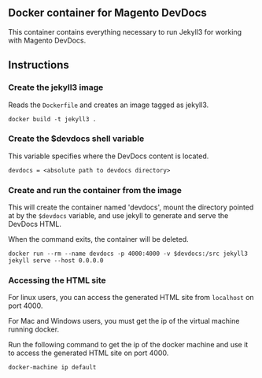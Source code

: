 ## Docker container for Magento DevDocs

This container contains everything necessary to run Jekyll3 for working with Magento DevDocs.

## Instructions

### Create the jekyll3 image

Reads the `Dockerfile` and creates an image tagged as jekyll3. 

~~~
docker build -t jekyll3 .
~~~

### Create the $devdocs shell variable

This variable specifies where the DevDocs content is located.

~~~
devdocs = <absolute path to devdocs directory>
~~~

### Create and run the container from the image

This will create the container named 'devdocs', mount the directory pointed at by the `$devdocs` variable, and use jekyll to generate and serve the DevDocs HTML.

When the command exits, the container will be deleted.

~~~
docker run --rm --name devdocs -p 4000:4000 -v $devdocs:/src jekyll3 jekyll serve --host 0.0.0.0
~~~

### Accessing the HTML site

For linux users, you can access the generated HTML site from `localhost` on port 4000.

For Mac and Windows users, you must get the ip of the virtual machine running docker.

Run the following command to get the ip of the docker machine and use it to access the generated HTML site on port 4000.

~~~
docker-machine ip default
~~~

